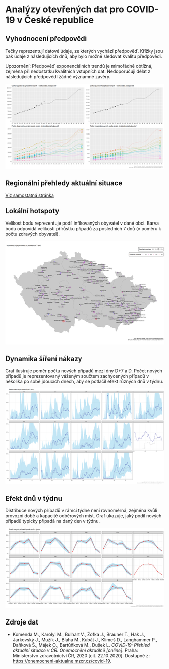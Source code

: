 # Analýzy otevřených dat pro COVID-19 v České republice


## Vyhodnocení předpovědi

Tečky reprezentují datové údaje, ze kterých vychází předpověď. Křížky
jsou pak údaje z následujících dnů, aby bylo možné sledovat kvalitu předpovědi.

Upozornění: Předpověď exponenciálních trendů je mimořádně obtížná, zejména
při nedostatku kvalitních vstupních dat. Nedoporučuji dělat z následujících
předpovědí žádné významné závěry.

![Poslední předpověď](https://raw.githubusercontent.com/bbobcik/covid-cz/master/outputs/covid_forecast_eval_latest.png)


## Regionální přehledy aktuální situace

[Viz samostatná stránka](region.md)


## Lokální hotspoty

Velikost bodu reprezentuje podíl infikovaných obyvatel v dané obci. Barva bodu
odpovídá velikosti přírůstku případů za posledních 7 dnů (v poměru k počtu
zdravých obyvatel).

![Lokální hotspoty](https://raw.githubusercontent.com/bbobcik/covid-cz/master/outputs/covid_hotspots_latest.png)


## Dynamika šíření nákazy

Graf ilustruje poměr počtu nových případů mezi dny D+7 a D. Počet nových případů
je reprezentovaný váženým součtem zachycených případů v několika po sobě jdoucích
dnech, aby se potlačil efekt různých dnů v týdnu.

![Dynamika šíření](https://raw.githubusercontent.com/bbobcik/covid-cz/master/outputs/spread_factor.png)


## Efekt dnů v týdnu

Distribuce nových případů v rámci týdne není rovnoměrná, zejména kvůli provozní
době a kapacitě odběrových míst. Graf ukazuje, jaký podíl nových případů typicky
připadá na daný den v týdnu.

![Efekt dnů v týdnu](https://raw.githubusercontent.com/bbobcik/covid-cz/master/outputs/weekday_effect.png)


## Zdroje dat

* Komenda M., Karolyi M., Bulhart V., Žofka J., Brauner T., Hak J., Jarkovský J.,
  Mužík J., Blaha M., Kubát J., Klimeš D., Langhammer P., Daňková Š., Májek O.,
  Bartůňková M., Dušek L.
  *COVID‑19: Přehled aktuální situace v ČR. Onemocnění aktuálně [online]*.
  Praha: Ministerstvo zdravotnictví ČR, 2020 [cit. 22.10.2020]. Dostupné z:
  https://onemocneni-aktualne.mzcr.cz/covid-19.
